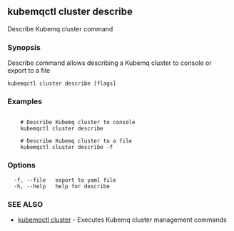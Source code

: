 ## kubemqctl cluster describe

Describe Kubemq cluster command

### Synopsis

Describe command allows describing a Kubemq cluster to console or export to a file

```
kubemqctl cluster describe [flags]
```

### Examples

```

 	# Describe Kubemq cluster to console
	kubemqctl cluster describe

	# Describe Kubemq cluster to a file
	kubemqctl cluster describe -f

```

### Options

```
  -f, --file   export to yaml file
  -h, --help   help for describe
```

### SEE ALSO

* [kubemqctl cluster](kubemqctl_cluster.md)	 - Executes Kubemq cluster management commands


